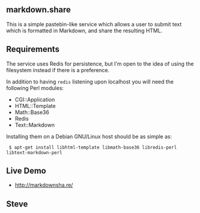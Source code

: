 
markdown.share
--------------


This is a simple pastebin-like service which allows a user to submit
text which is formatted in Markdown, and share the resulting HTML.


Requirements
------------

The service uses Redis for persistence, but I'm open to the idea
of using the filesystem instead if there is a preference.

In addition to having `redis` listening upon localhost you will
need the following Perl modules:

* CGI::Application
* HTML::Template
* Math::Base36
* Redis
* Text::Markdown

Installing them on a Debian GNU/Linux host should be as simple as:

     $ apt-get install libhtml-template libmath-base36 libredis-perl libtext-markdown-perl


Live Demo
---------

* http://markdownsha.re/


Steve
--
